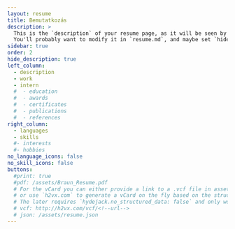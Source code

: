 ```yaml
---
layout: resume
title: Bemutatkozás
description: >
  This is the `description` of your resume page, as it will be seen by search engines.
  You'll probably want to modify it in `resume.md`, and maybe set `hide_description` to `true` in the front matter.
sidebar: true
order: 2
hide_description: true
left_column:
  - description
  - work
  - intern
  #  - education
  #  - awards
  #  - certificates
  #  - publications
  #  - references
right_column:
  - languages
  - skills
  #- interests
  #- hobbies
no_language_icons: false
no_skill_icons: false
buttons:
  #print: true
  #pdf: /assets/Braun_Resume.pdf
  # For the vCard you can either provide a link to a .vcf file in assets (see `pdf` above),
  # or use `h2vx.com` to generate a vCard on the fly based on the structured data of the resume page.
  # The later requires `hydejack.no_structured_data: false` and only works once the site is deployed to a public URL.
  # vcf: http://h2vx.com/vcf/<!--url-->
  # json: /assets/resume.json
---
```

